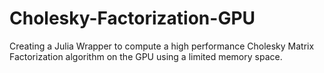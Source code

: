 # Cholesky-Factorization-GPU
Creating a Julia Wrapper to compute a high performance Cholesky Matrix Factorization algorithm on the GPU using a limited memory space.
